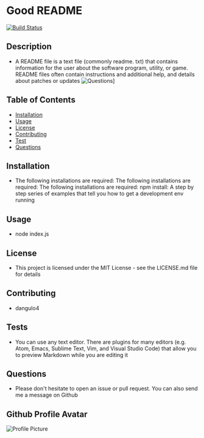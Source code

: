 # Good README
  [![Build Status](https://dev.azure.com/vscode/VSCode/_apis/build/status/VS%20Code?branchName=master)](https://dev.azure.com/vscode/VSCode/_build/latest?definitionId=12)
  ## Description
  * A README file is a text file (commonly readme. txt) that contains information for the user about the software program, utility, or game. README files often contain instructions and additional help, and details about patches or updates
  ![Questions](utils/images/example.gif)]
   ## Table of Contents
  - [Installation](#Installation)
  - [Usage](#Usage)
  - [License](#License)
  - [Contributing](#Contributing)
  - [Test](#Test)
  - [Questions](#Questions)
  ## Installation
  * The following installations are required: The following installations are required:  The following installations are required: npm install: A step by step series of examples that tell you how to get a development env running
  ## Usage
  * node index.js
  ## License
  * This project is licensed under the MIT License - see the LICENSE.md file for details
  ## Contributing
  * dangulo4
  ## Tests
  * You can use any text editor. There are plugins for many editors (e.g. Atom, Emacs, Sublime Text, Vim, and Visual Studio Code) that allow you to preview Markdown while you are editing it
  ## Questions
  * Please don't hesitate to open an issue or pull request. You can also send me a message on Github
  ## Github Profile Avatar
  ![Profile Picture](https://avatars2.githubusercontent.com/u/56409526?v=4=250x)
 
 
  
